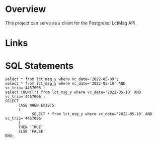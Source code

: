 # Overview
This project can serve as a client for the Postgresql LctMsg API.

# Links

# SQL Statements

```
select * from lct_msg_y where vc_date='2022-05-09';
select * from lct_msg_y where vc_date='2022-05-10' AND vc_trip='4457006';
select COUNT(*) from lct_msg_y where vc_date='2022-05-10' AND vc_trip='4457006';
SELECT
      CASE WHEN EXISTS 
      (
            SELECT * from lct_msg_y where vc_date='2022-05-10' AND vc_trip='4457006'
      )
      THEN 'TRUE'
      ELSE 'FALSE'
END;
```
